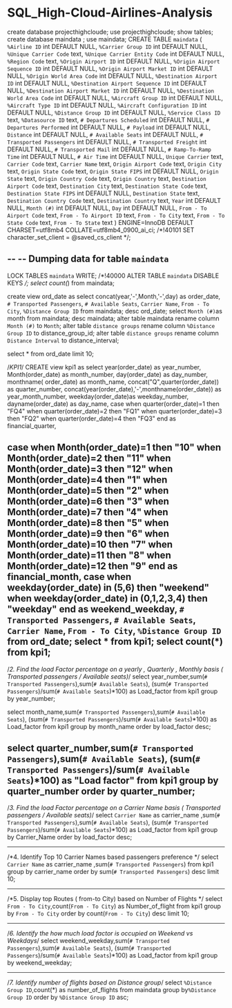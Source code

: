 # SQL_High-Cloud-Airlines-Analysis

create database projecthighcloude;
use projecthighcloude;
show tables;
create database maindata ;
use maindata;
CREATE TABLE `maindata` (
  `%Airline ID` int DEFAULT NULL,
  `%Carrier Group ID` int DEFAULT NULL,
  `%Unique Carrier Code` text,
  `%Unique Carrier Entity Code` int DEFAULT NULL,
  `%Region Code` text,
  `%Origin Airport ID` int DEFAULT NULL,
  `%Origin Airport Sequence ID` int DEFAULT NULL,
  `%Origin Airport Market ID` int DEFAULT NULL,
  `%Origin World Area Code` int DEFAULT NULL,
  `%Destination Airport ID` int DEFAULT NULL,
  `%Destination Airport Sequence ID` int DEFAULT NULL,
  `%Destination Airport Market ID` int DEFAULT NULL,
  `%Destination World Area Code` int DEFAULT NULL,
  `%Aircraft Group ID` int DEFAULT NULL,
  `%Aircraft Type ID` int DEFAULT NULL,
  `%Aircraft Configuration ID` int DEFAULT NULL,
  `%Distance Group ID` int DEFAULT NULL,
  `%Service Class ID` text,
  `%Datasource ID` text,
  `# Departures Scheduled` int DEFAULT NULL,
  `# Departures Performed` int DEFAULT NULL,
  `# Payload` int DEFAULT NULL,
  `Distance` int DEFAULT NULL,
  `# Available Seats` int DEFAULT NULL,
  `# Transported Passengers` int DEFAULT NULL,
  `# Transported Freight` int DEFAULT NULL,
  `# Transported Mail` int DEFAULT NULL,
  `# Ramp-To-Ramp Time` int DEFAULT NULL,
  `# Air Time` int DEFAULT NULL,
  `Unique Carrier` text,
  `Carrier Code` text,
  `Carrier Name` text,
  `Origin Airport Code` text,
  `Origin City` text,
  `Origin State Code` text,
  `Origin State FIPS` int DEFAULT NULL,
  `Origin State` text,
  `Origin Country Code` text,
  `Origin Country` text,
  `Destination Airport Code` text,
  `Destination City` text,
  `Destination State Code` text,
  `Destination State FIPS` int DEFAULT NULL,
  `Destination State` text,
  `Destination Country Code` text,
  `Destination Country` text,
  `Year` int DEFAULT NULL,
  `Month (#)` int DEFAULT NULL,
  `Day` int DEFAULT NULL,
  `From - To Airport Code` text,
  `From - To Airport ID` text,
  `From - To City` text,
  `From - To State Code` text,
  `From - To State` text
) ENGINE=InnoDB DEFAULT CHARSET=utf8mb4 COLLATE=utf8mb4_0900_ai_ci;
/*!40101 SET character_set_client = @saved_cs_client */;

--
-- Dumping data for table `maindata`
--

LOCK TABLES `maindata` WRITE;
/*!40000 ALTER TABLE `maindata` DISABLE KEYS */;
select count(*) from maindata;

create view	ord_date as
select
concat(year,'-',Month,'-',day) as order_date,
`# Transported Passengers`,
`# Available Seats`,
`Carrier Name`,
`From - To City`,
`%Distance Group ID`
from maindata;
desc ord_date;
 select `Month (#)`as month from maindata;
 desc maindata;
 alter table maindata rename column `Month (#)` to `Month`;
 alter table `distance groups` rename column `﻿%Distance Group ID` to distance_group_id;
  alter table `distance groups` rename column `Distance Interval` to distance_interval;

select * from ord_date limit 10;

/*KPI1*/
CREATE view kpi1 as 
select year(order_date) as year_number,
Month(order_date) as month_number,
day(order_date) as day_number,
monthname( order_date) as month_name,
concat("Q",quarter(order_date)) as quarter_number,
concat(year(order_date),'-',monthname(order_date)) as year_month_number,
weekday(order_date)as weekday_number,
dayname(order_date) as day_name,
case
when quarter(order_date)=1 then "FQ4"
when quarter(order_date)=2 then "FQ1"
when quarter(order_date)=3 then "FQ2"
when quarter(order_date)=4 then "FQ3"
end as financial_quarter,

case 
when Month(order_date)=1 then "10"
when Month(order_date)=2 then "11"
when Month(order_date)=3 then "12"
when Month(order_date)=4 then "1"
when Month(order_date)=5 then "2"
when Month(order_date)=6 then "3"
when Month(order_date)=7 then "4"
when Month(order_date)=8 then "5"
when Month(order_date)=9 then "6"
when Month(order_date)=10 then "7"
when Month(order_date)=11 then "8"
when Month(order_date)=12 then "9"
end as financial_month,
case
when weekday(order_date) in (5,6) then "weekend"
when weekday(order_date) in (0,1,2,3,4) then "weekday"
end as weekend_weekday,
`# Transported Passengers`,
`# Available Seats`,
`Carrier Name`,
`From - To City`,
`%Distance Group ID`
from ord_date;
select * from kpi1;
select count(*) from kpi1;
------------------------------------------------------------------------------------------------------------------------------------
/*2. Find the load Factor percentage on a yearly , Quarterly , Monthly basis ( Transported passengers / Available seats)*/
select year_number,sum(`# Transported Passengers`),sum(`# Available Seats`),
(sum(`# Transported Passengers`)/sum(`# Available Seats`)*100) as Load_factor
from kpi1 group by year_number;

select month_name,sum(`# Transported Passengers`),sum(`# Available Seats`),
(sum(`# Transported Passengers`)/sum(`# Available Seats`)*100) as Load_factor
from kpi1 group by month_name order by load_factor desc;

select quarter_number,sum(`# Transported Passengers`),sum(`# Available Seats`),
(sum(`# Transported Passengers`)/sum(`# Available Seats`)*100) as "Load factor"
from kpi1 group by quarter_number order by quarter_number;
-----------------------------------------------------------------------------------------------------------

/*3. Find the load Factor percentage on a Carrier Name basis ( Transported passengers / Available seats)*/
select `Carrier Name` as carrier_name ,sum(`# Transported Passengers`),sum(`# Available Seats`),
(sum(`# Transported Passengers`)/sum(`# Available Seats`)*100) as Load_factor
from kpi1 group by Carrier_Name order by load_factor desc;

---------------------------------------------------------------------------------------

/*4. Identify Top 10 Carrier Names based passengers preference */
select  `Carrier Name` as carrier_name ,sum(`# Transported Passengers`)
from kpi1 group by  carrier_name order by sum(`# Transported Passengers`)  desc limit 10;

----------------------------------------------------------------------------------

/*5. Display top Routes ( from-to City) based on Number of Flights */
select `From - To City`,count(`From - To City`) as Number_of_flight from kpi1
group by `From - To City` order by count(`From - To City`) desc limit 10;

-------------------------------------------------------------------------------

/*6. Identify the how much load factor is occupied on Weekend vs Weekdays*/
select weekend_weekday,sum(`# Transported Passengers`),sum(`# Available Seats`),
(sum(`# Transported Passengers`)/sum(`# Available Seats`)*100) as Load_factor
from kpi1 group by weekend_weekday;

---------------------------------------------------------------------------------

/*7. Identify number of flights based on Distance group*/
select `%Distance Group ID`,count(*) as number_of_flights
from maindata
group by`%Distance Group ID`
order by `%Distance Group ID` asc;


